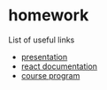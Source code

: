 # homework

List of useful links
* [presentation](https://goo.gl/DMxews)
* [react documentation](https://facebook.github.io/react/docs)
* [course program](https://docs.google.com/document/d/1MMMfnLJ6g6L50wcILlj-0HvZxeqKjs0y-X9Uw5mTNm0/edit)
